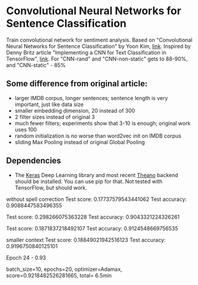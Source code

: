 # Convolutional Neural Networks for Sentence Classification

Train convolutional network for sentiment analysis. Based on "Convolutional Neural Networks for Sentence Classification" by Yoon Kim, [link](http://arxiv.org/pdf/1408.5882v2.pdf). Inspired by Denny Britz article "Implementing a CNN for Text Classification in TensorFlow", [link](http://www.wildml.com/2015/12/implementing-a-cnn-for-text-classification-in-tensorflow/).
For "CNN-rand" and "CNN-non-static" gets to 88-90%, and "CNN-static" - 85%

## Some difference from original article:
* larger IMDB corpus, longer sentences; sentence length is very important, just like data size
* smaller embedding dimension, 20 instead of 300
* 2 filter sizes instead of original 3
* much fewer filters; experiments show that 3-10 is enough; original work uses 100
* random initialization is no worse than word2vec init on IMDB corpus
* sliding Max Pooling instead of original Global Pooling

## Dependencies

* The [Keras](http://keras.io/) Deep Learning library and most recent [Theano](http://deeplearning.net/software/theano/install.html#install) backend should be installed. You can use pip for that. 
Not tested with TensorFlow, but should work.

without spell correction
Test score: 0.17737579543441062
Test accuracy: 0.9088447583496355

Test score: 0.298266075363228
Test accuracy: 0.9043321224326261

Test score: 0.1871837218492107
Test accuracy: 0.9124548669756535

smaller context
Test score: 0.18849021942516123
Test accuracy: 0.9196750840125101


Epoch 24 - 0.93

batch_size=10, epochs=20, optimizer=Adamax, score=0.9218482526281665, total= 6.5min
